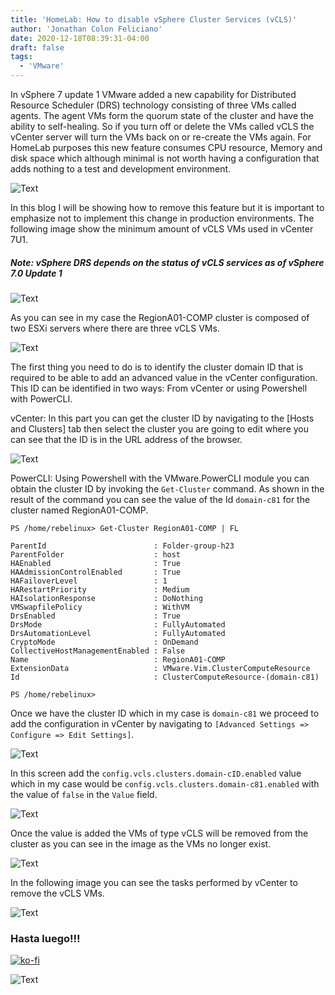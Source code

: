 ```yaml
---
title: 'HomeLab: How to disable vSphere Cluster Services (vCLS)'
author: 'Jonathan Colon Feliciano'
date: 2020-12-18T08:39:31-04:00
draft: false
tags:
  - 'VMware'
---
```


In vSphere 7 update 1 VMware added a new capability for Distributed Resource Scheduler (DRS) technology consisting of three VMs called agents. The agent VMs form the quorum state of the cluster and have the ability to self-healing. So if you turn off or delete the VMs called vCLS the vCenter server will turn the VMs back on or re-create the VMs again. For HomeLab purposes this new feature consumes CPU resource, Memory and disk space which although minimal is not worth having a configuration that adds nothing to a test and development environment.

![Text](/img/25079036c801ac924d3ff7d4cb3b9438.webp#center)

In this blog I will be showing how to remove this feature but it is important to emphasize not to implement this change in production environments. The following image show the minimum amount of vCLS VMs used in vCenter 7U1.

##### Note: vSphere DRS depends on the status of vCLS services as of vSphere 7.0 Update 1

![Text](/img/2021-05-30_12-21.webp#center)

As you can see in my case the RegionA01-COMP cluster is composed of two ESXi servers where there are three vCLS VMs.

![Text](/img/2021-05-29_22-52-1024x649.webp#center)

The first thing you need to do is to identify the cluster domain ID that is required to be able to add an advanced value in the vCenter configuration. This ID can be identified in two ways: From vCenter or using Powershell with PowerCLI.

vCenter: In this part you can get the cluster ID by navigating to the [Hosts and Clusters] tab then select the cluster you are going to edit where you can see that the ID is in the URL address of the browser.

![Text](/img/2021-05-30_00-11-1024x309.webp#center)

PowerCLI: Using Powershell with the VMware.PowerCLI module you can obtain the cluster ID by invoking the `Get-Cluster` command. As shown in the result of the command you can see the value of the Id `domain-c81` for the cluster named RegionA01-COMP.

```text
PS /home/rebelinux> Get-Cluster RegionA01-COMP | FL

ParentId                        : Folder-group-h23
ParentFolder                    : host
HAEnabled                       : True
HAAdmissionControlEnabled       : True
HAFailoverLevel                 : 1
HARestartPriority               : Medium
HAIsolationResponse             : DoNothing
VMSwapfilePolicy                : WithVM
DrsEnabled                      : True
DrsMode                         : FullyAutomated
DrsAutomationLevel              : FullyAutomated
CryptoMode                      : OnDemand
CollectiveHostManagementEnabled : False
Name                            : RegionA01-COMP
ExtensionData                   : VMware.Vim.ClusterComputeResource
Id                              : ClusterComputeResource-(domain-c81)

PS /home/rebelinux>
```

Once we have the cluster ID which in my case is `domain-c81` we proceed to add the configuration in vCenter by navigating to `[Advanced Settings => Configure => Edit Settings]`.

![Text](/img/2021-05-29_21-47-1024x599.webp#center)

In this screen add the `config.vcls.clusters.domain-cID.enabled` value which in my case would be `config.vcls.clusters.domain-c81.enabled` with the value of `false` in the `Value` field.

![Text](/img/2021-05-29_22-53-1024x871.webp#center)

Once the value is added the VMs of type vCLS will be removed from the cluster as you can see in the image as the VMs no longer exist.

![Text](/img/2021-05-29_23-12-1024x648.webp#center)

In the following image you can see the tasks performed by vCenter to remove the vCLS VMs.

![Text](/img/2021-05-29_23-14-1024x426.webp#center)

### Hasta luego!!!

[![ko-fi](https://ko-fi.com/img/githubbutton_sm.svg)](https://ko-fi.com/F1F8DEV80)

![Text](/img/hasta-luego-5937ba.webp#center)
